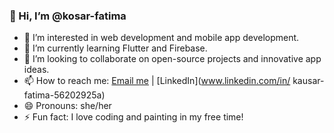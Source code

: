 ### 👋 Hi, I’m @kosar-fatima

- 👀 I’m interested in web development and mobile app development.
- 🌱 I’m currently learning Flutter and Firebase.
- 💞️ I’m looking to collaborate on open-source projects and innovative app ideas.
- 📫 How to reach me: [Email me](mailto:kosarfatima1044@example.com) | [LinkedIn](www.linkedin.com/in/
kausar-fatima-56202925a)
- 😄 Pronouns: she/her
- ⚡ Fun fact: I love coding and painting in my free time!
